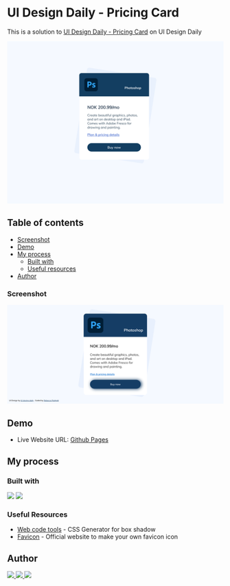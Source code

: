 # UI Design Daily - Pricing Card

This is a solution to [UI Design Daily - Pricing Card](https://uidesigndaily.com/posts/figma-pricing-card-day-1534) on UI Design Daily

![](./design/pricing-card.png)

## Table of contents

- [Screenshot](#screenshot)
- [Demo](#demo)
- [My process](#my-process)
  - [Built with](#built-with)
  - [Useful resources](#useful-resources)
- [Author](#author)

### Screenshot

![](./desktop.png)

## Demo

- Live Website URL: [Github Pages]()

## My process

### Built with

<p align="left">
<img src="https://img.shields.io/badge/HTML5-E34F26?style=for-the-badge&logo=html5&logoColor=white">
<img src="https://img.shields.io/badge/CSS3-1572B6?style=for-the-badge&logo=css3&logoColor=white">
</p>

### Useful Resources

- [Web code tools](https://webcode.tools/css-generator/box-shadow) - CSS Generator for box shadow
- [Favicon](https://favicon.io/) - Official website to make your own favicon icon

## Author

<p align="left">
<a href="https://www.frontendmentor.io/profile/bccpadge">
<img src="https://img.shields.io/badge/FrontendMentor-57b1e6?style=for-the-badge&logo=frontendmentor&logoColor=white">
</a>
<a href="https://github.com/bccpadge">
<img src="https://img.shields.io/badge/Github-9757e6?style=for-the-badge&logo=github&logoColor=white">
 </a>
<a href="https://www.linkedin.com/in/rebecca-padgett23">
<img src="https://img.shields.io/badge/Linkedin-004182?style=for-the-badge&logo=linkedin&logoColor=white">
</a>
